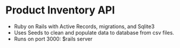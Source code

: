 # Product Inventory API
 - Ruby on Rails with Active Records, migrations, and Sqlite3
 - Uses Seeds to clean and populate data to database from csv files.
 - Runs on port 3000: $rails server